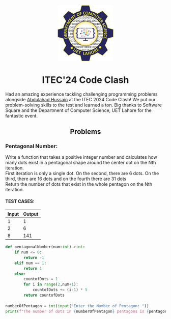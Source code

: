 <div align="center"><img src="UETCSLogo.png" width="35%"></div>
<h1 align="center">ITEC'24 Code Clash</h1>
<p>Had an amazing experience tackling challenging programming problems alongside <a href="https://github.com/ABDULAHAD118">Abdulahad Hussain</a> at the ITEC 2024 Code Clash! We put our problem-solving skills to the test and learned a ton. Big thanks to Software Square and the Department of Computer Science, UET Lahore for the fantastic event.</p>

<h2 align='center'>Problems</h2>
<h3>Pentagonal Number:</h3>
<p>Write a function that takes a positive integer number and calculates how many dots exist in a pentagonal shape around the center dot on the Nth iteration.<br/>
First iteration is only a single dot. On the second, there are 6 dots. On the third, there are 16 dots and on the fourth there are 31 dots <br/>
Return the number of dots that exist in the whole pentagon on the Nth iteration.</p>

<h4>TEST CASES:</h4>
<table>
  <thead>
    <th>Input</th>
    <th>Output</th>
  </thead>
  <tr>
    <td>1</td>
    <td>1</td>
  </tr>
  <tr>
    <td>2</td>
    <td>6</td>
  </tr>
  <tr>
    <td>8</td>
    <td>141</td>
  </tr>
</table>

```py
def pentagonalNumber(num:int)->int:
    if num <= 0:
        return -1
    elif num == 1:
        return 1
    else:
        countofDots = 1
        for i in range(2,num+1):
            countofDots += (i-1) * 5
        return countofDots

numberOfPentagon = int(input("Enter the Number of Pentagon: "))
print(f"The number of dots in {numberOfPentagon} pentagons is {pentagonalNumber(numberOfPentagon)}")
```
